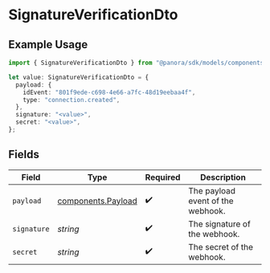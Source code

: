 # SignatureVerificationDto

## Example Usage

```typescript
import { SignatureVerificationDto } from "@panora/sdk/models/components";

let value: SignatureVerificationDto = {
  payload: {
    idEvent: "801f9ede-c698-4e66-a7fc-48d19eebaa4f",
    type: "connection.created",
  },
  signature: "<value>",
  secret: "<value>",
};
```

## Fields

| Field                                                    | Type                                                     | Required                                                 | Description                                              |
| -------------------------------------------------------- | -------------------------------------------------------- | -------------------------------------------------------- | -------------------------------------------------------- |
| `payload`                                                | [components.Payload](../../models/components/payload.md) | :heavy_check_mark:                                       | The payload event of the webhook.                        |
| `signature`                                              | *string*                                                 | :heavy_check_mark:                                       | The signature of the webhook.                            |
| `secret`                                                 | *string*                                                 | :heavy_check_mark:                                       | The secret of the webhook.                               |